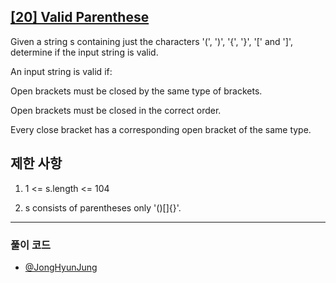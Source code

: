 ## [[20] Valid Parenthese](https://leetcode.com/problems/minimum-number-game/description/)

Given a string s containing just the characters '(', ')', '{', '}', '[' and ']', determine if the input string is valid.

An input string is valid if:

Open brackets must be closed by the same type of brackets.

Open brackets must be closed in the correct order.

Every close bracket has a corresponding open bracket of the same type.

## 제한 사항

1. 1 <= s.length <= 104

2. s consists of parentheses only '()[]{}'.

***

### 풀이 코드

- [@JongHyunJung](https://github.com/viaunixue/algorithm-study/blob/main/leetcode/easy/20/jjh.py)